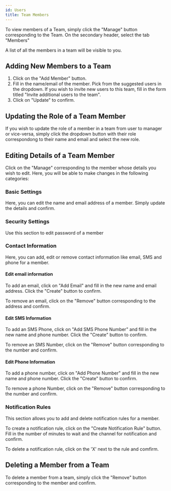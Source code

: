 ```yaml
---
id: Users
title: Team Members
---
```

To view members of a Team, simply click the "Manage" button corresponding to the Team. On the secondary header, select the tab "Members" 

A list of all the members in a team will be visible to you. 

## Adding New Members to a Team
1. Click on the "Add Member" button. 
2. Fill in the name/email of the member. Pick from the suggested users in the dropdown.
	If you wish to invite new users to this team, fill in the form titled "Invite additional users to the team".
3. Click on "Update" to confirm.

## Updating the Role of a Team Member

If you wish to update the role of a member in a team from user to manager or vice-versa, simply click the dropdown button with their role correspondong to their name and email and select the new role.

## Editing Details of a Team Member

Click on the "Manage" corresponding to the member whose details you wish to edit. Here, you will be able to make changes in the following categories:

### Basic Settings

Here, you can edit the name and email address of a member. Simply update the details and confirm.

### Security Settings

Use this section to edit password of a member

### Contact Information

Here, you can add, edit or remove contact information like email, SMS and phone for a member. 

#### Edit email information

To add an email, click on "Add Email" and fill in the new name and email address. Click the "Create" button to confirm.

To remove an email, click on the "Remove" button corresponding to the address and confirm. 

#### Edit SMS Information
To add an SMS Phone, click on "Add SMS Phone Number" and fill in the new name and phone number. Click the "Create" button to confirm.

To remove an SMS Number, click on the "Remove" button corresponding to the number and confirm. 

#### Edit Phone Information
To add a phone number, click on "Add Phone Number" and fill in the new name and phone number. Click the "Create" button to confirm.

To remove a phone Number, click on the "Remove" button corresponding to the number and confirm. 

### Notification Rules
This section allows you to add and delete notification rules for a member.

To create a notification rule, click on the "Create Notification Rule" button. 
Fill in the number of minutes to wait and the channel for notification and confirm.

To delete a notification rule, click on the 'X' next to the rule and comfirm.

## Deleting a Member from a Team
To delete a member from a team, simply click the "Remove" button corresponding to the member and confirm.